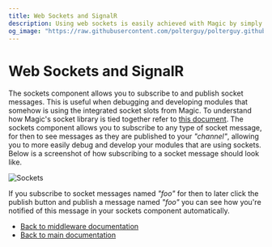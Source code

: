 ```yaml
---
title: Web Sockets and SignalR
description: Using web sockets is easily achieved with Magic by simply clicking a button. Hyperlambda contains native support for web sockets through SignalR, and allows you to use this as you see fit in your own apps literally in seconds.
og_image: "https://raw.githubusercontent.com/polterguy/polterguy.github.io/master/images/og-sockets.jpg"
---
```


# Web Sockets and SignalR

The sockets component allows you to subscribe to and publish socket messages. This is useful when
debugging and developing modules that somehow is using the integrated socket slots from Magic.
To understand how Magic's socket library is tied together refer to [this document](/documentation/magic.lambda.sockets/).
The sockets component allows you to subscribe to any type of socket message, for then to see messages
as they are published to your _"channel"_, allowing you to more easily debug and develop your
modules that are using sockets. Below is a screenshot of how subscribing to a socket message
should look like.

![Sockets](https://raw.githubusercontent.com/polterguy/polterguy.github.io/master/images/sockets.jpg)

If you subscribe to socket messages named _"foo"_ for then to later click the publish button and
publish a message named _"foo"_ you can see how you're notified of this message in your sockets
component automatically.

* [Back to middleware documentation](/documentation/magic/)
* [Back to main documentation](/documentation/)
